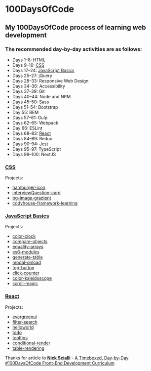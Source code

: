 # 100DaysOfCode
## My 100DaysOfCode process of learning web development

### **The recommended day-by-day activities are as follows:**

- Days 1–8: HTML
- Days 9–16: [CSS](#CSS)
- Days 17–24: [JavaScript Basics](#JavaScript-Basics)
- Days 25–27: jQuery
- Days 28–33: Responsive Web Design
- Days 34–36: Accessibility
- Days 37–39: Git
- Days 40–44: Node and NPM
- Days 45–50: Sass
- Days 51–54: Bootstrap
- Day 55: BEM
- Days 57–61: Gulp
- Days 62–65: Webpack
- Day 66: ESLint
- Days 68–83: [React](#React)
- Days 84–89: Redux
- Days 90–94: Jest
- Days 95–97: TypeScript
- Days 98–100: NextJS


### [CSS](css)
Projects:
 - [hamburger-icon](css/hamburger-icon)
 - [interviewQuestion-card](css/interviewQuestion-card)
 - [bg-image-gradient](css/bg-image-gradient)
 - [codyhouse-framework-learning](css/codyhouse-framework-learning)

### [JavaScript Basics](javascript)

Projects:
 - [color-clock](javascript/color-clock)
 - [compare-objects](javascript/compare-objects)
 - [equality-arrays](javascript/equality-arrays)
 - [es6-modules](javascript/es6-modules)
 - [generate-table](javascript/generate-table)
 - [modal-onload](javascript/modal-onload)
 - [top-button](javascript/top-button)
 - [click-counter](javascript/click-counter)
 - [color-kaleidoscope](javascript/color-kaleidoscope)
 - [scroll-magic](javascript/scroll-magic)


### [React](react)

Projects:
 - [evergreenui](react/evergreenui)
 - [filter-search](react/filter-search)
 - [helloworld](react/helloworld)
 - [todo](react/todo)
 - [tooltips](react/tooltips)
 - [conditional-render](react/conditional-render)
 - [table-rendering](react/table-rendering)



Thanks for article to [__Nick Scialli__](https://twitter.com/nas5w) - [A Timeboxed, Day-by-Day #100DaysOfCode Front-End Development Curriculum](https://levelup.gitconnected.com/a-100daysofcode-timeboxed-front-end-development-curriculum-cb4b6c2081c2)

